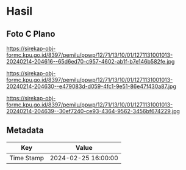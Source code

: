 # Hasil

## Foto C Plano

https://sirekap-obj-formc.kpu.go.id/8397/pemilu/ppwp/12/71/13/10/01/1271131001013-20240214-204616--65d6ed70-c957-4602-ab1f-b7e146b582fe.jpg

https://sirekap-obj-formc.kpu.go.id/8397/pemilu/ppwp/12/71/13/10/01/1271131001013-20240214-204630--e479083d-d059-4fc1-9e51-86e47f430a87.jpg

https://sirekap-obj-formc.kpu.go.id/8397/pemilu/ppwp/12/71/13/10/01/1271131001013-20240214-204639--30ef7240-ce93-4364-9562-3456bf674229.jpg


## Metadata

| Key        | Value               |
| ---------- | ------------------- |
| Time Stamp | 2024-02-25 16:00:00 |



